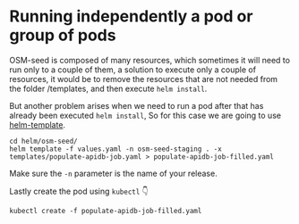 # Running independently a pod or group of pods

OSM-seed is composed of many resources, which sometimes it will need to run only to a couple of them, a solution to execute only a couple of resources, it would be to remove the resources that are not needed from the folder /templates, and then execute `helm install`.

But another problem arises when we need to run a pod after that has already been executed `helm install`, So for this case we are going to use [helm-template](https://docs.helm.sh/helm/#helm-template).


```
cd helm/osm-seed/
helm template -f values.yaml -n osm-seed-staging . -x templates/populate-apidb-job.yaml > populate-apidb-job-filled.yaml
```

Make sure the `-n` parameter is the name of your release.

Lastly create the pod using `kubectl` 👇

```
kubectl create -f populate-apidb-job-filled.yaml
```